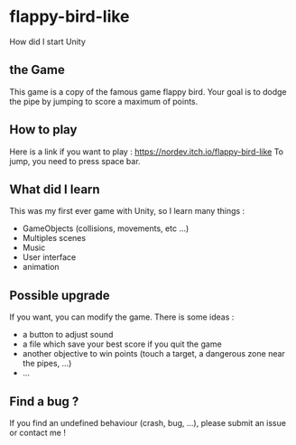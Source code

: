 # flappy-bird-like

How did I start Unity

## the Game

This game is a copy of the famous game flappy bird. Your goal is to dodge the pipe by jumping to score a maximum of points.

## How to play

Here is a link if you want to play : https://nordev.itch.io/flappy-bird-like
To jump, you need to press space bar.

## What did I learn

This was my first ever game with Unity, so I learn many things :
- GameObjects (collisions, movements, etc ...)
- Multiples scenes
- Music
- User interface
- animation

## Possible upgrade

If you want, you can modify the game. There is some ideas :
- a button to adjust sound
- a file which save your best score if you quit the game
- another objective to win points (touch a target, a dangerous zone near the pipes, ...)
- ...

## Find a bug ?

If you find an undefined behaviour (crash, bug, ...), please submit an issue or contact me !
